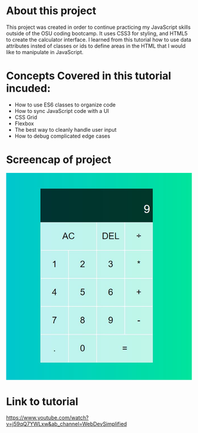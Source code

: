 # About this project

This project was created in order to continue practicing my JavaScript skills outside of the OSU coding bootcamp. It uses CSS3 for styling, and HTML5 to create the calculator interface. I learned from this tutorial how to use data attributes insted of classes or ids to define areas in the HTML that I would like to manipulate in JavaScript.

# Concepts Covered in this tutorial incuded:

- How to use ES6 classes to organize code
- How to sync JavaScript code with a UI
- CSS Grid
- Flexbox
- The best way to cleanly handle user input
- How to debug complicated edge cases

# Screencap of project
![Screenshot of Calculator](https://raw.githubusercontent.com/mdurst365/vanilla_js_calculator/main/assets/Capture.JPG)

# Link to tutorial
https://www.youtube.com/watch?v=j59qQ7YWLxw&ab_channel=WebDevSimplified
